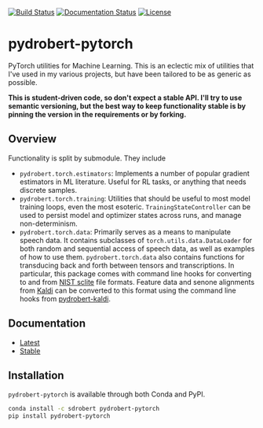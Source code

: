 [![Build Status](https://travis-ci.com/sdrobert/pydrobert-pytorch.svg?branch=master)](https://travis-ci.com/sdrobert/pydrobert-pytorch)
[![Documentation Status](https://readthedocs.org/projects/pydrobert-pytorch/badge/?version=latest)](https://pydrobert-pytorch.readthedocs.io/en/latest/?badge=latest)
[![License](https://img.shields.io/badge/License-Apache%202.0-blue.svg)](https://opensource.org/licenses/Apache-2.0)

# pydrobert-pytorch

PyTorch utilities for Machine Learning. This is an eclectic mix of utilities
that I've used in my various projects, but have been tailored to be as generic
as possible.

**This is student-driven code, so don't expect a stable API. I'll try to use
semantic versioning, but the best way to keep functionality stable is by
pinning the version in the requirements or by forking.**

## Overview

Functionality is split by submodule. They include

- `pydrobert.torch.estimators`: Implements a number of popular gradient
  estimators in ML literature. Useful for RL tasks, or anything that needs
  discrete samples.
- `pydrobert.torch.training`: Utilities that should be useful to most model
  training loops, even the most esoteric. `TrainingStateController` can be used
  to persist model and optimizer states across runs, and manage
  non-determinism.
- `pydrobert.torch.data`: Primarily serves as a means to manipulate speech
  data. It contains subclasses of `torch.utils.data.DataLoader` for both
  random and sequential access of speech data, as well as examples of how to
  use them. `pydrobert.torch.data` also contains functions for transducing back
  and forth between tensors and transcriptions. In particular, this package
  comes with command line hooks for converting to and from
  [NIST sclite](http://www1.icsi.berkeley.edu/Speech/docs/sctk-1.2/sclite.htm)
  file formats. Feature data and senone alignments from
  [Kaldi](http://kaldi-asr.org/) can be converted to this format using the
  command line hooks from
  [pydrobert-kaldi](https://github.com/sdrobert/pydrobert-kaldi).

## Documentation

- [Latest](https://pydrobert-pytorch.readthedocs.io/en/latest/)
- [Stable](https://pydrobert-pytorch.readthedocs.io/en/stable/)

## Installation

`pydrobert-pytorch` is available through both Conda and PyPI.

``` bash
conda install -c sdrobert pydrobert-pytorch
pip install pydrobert-pytorch
```
